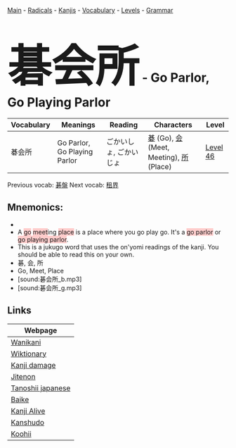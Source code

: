 <style> bigfont {font-size: 100px}</style>
[Main](../README.md) -
[Radicals](../radicals.md) -
[Kanjis](../kanjis.md) -
[Vocabulary](../vocabulary.md) -
[Levels](../levels.md) -
[Grammar](../grammar.md)
# <bigfont> 碁会所</bigfont> - Go Parlor, Go Playing Parlor 

| Vocabulary | Meanings | Reading | Characters | Level |
| --- | --- | --- | --- | --- |
| 碁会所 | Go Parlor, Go Playing Parlor | ごかいしょ, ごかいじょ |  [碁](../kanjis/碁.md) (Go), [会](../kanjis/会.md) (Meet, Meeting), [所](../kanjis/所.md) (Place) | [Level 46](../levels/wk_level46.md) |

Previous vocab: [碁盤](碁盤.md) Next vocab: [租界](租界.md) 

## Mnemonics:

* 
* A <span style="background-color:#ffcccb"> go</span> <span style="background-color:#ffcccb"> meet</span>ing <span style="background-color:#ffcccb"> place</span> is a place where you go play go. It's a <span style="background-color:#ffcccb"> go parlor</span> or <span style="background-color:#ffcccb"> go playing parlor</span>.
* This is a jukugo word that uses the on'yomi readings of the kanji. You should be able to read this on your own.
* 碁, 会, 所
* Go, Meet, Place
* [sound:碁会所_b.mp3]
* [sound:碁会所_g.mp3]


## Links 

| Webpage |
| --- |
| [Wanikani          ](https://www.wanikani.com/kanji/碁会所) |
| [Wiktionary        ](https://en.wiktionary.org/wiki/碁会所) |
| [Kanji damage      ](http://www.kanjidamage.com/kanji/search?utf8=✓&q=碁会所) |
| [Jitenon           ](https://jitenon.com/kanji/碁会所) |
| [Tanoshii japanese ](https://www.tanoshiijapanese.com/dictionary/kanji.cfm?k=碁会所) |
| [Baike             ](https://baike.baidu.com/item/碁会所) |
| [Kanji Alive       ](https://app.kanjialive.com/碁会所) |
| [Kanshudo          ](https://www.kanshudo.com/searchmn?q=碁会所) |
| [Koohii            ](https://kanji.koohii.com/study/kanji/碁会所) |
